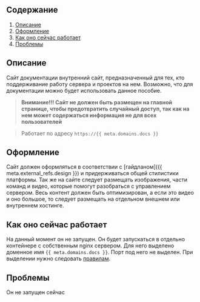 ## Содержание

1. [Описание](#Описание)
2. [Оформление](#Оформление)
3. [Как оно сейчас работает](#Как_оно_сейчас_работает)
4. [Проблемы](#Проблемы)

## Описание

Сайт документации внутренний сайт, предназначенный для тех, кто поддерживание работу сервера и проектов на нем. Возможно, что для документации можно будет использовать данное пособие.

> **Внимание!!! Сайт не должен быть размещен на главной странице, чтобы предотвратить случайный доступ, так как на нем может содержаться информация не для всех пользователей**

> Работает по адресу `https://{{ meta.domains.docs }}`

## Оформление

Сайт должен оформляться в соответствии с [гайдланом]({{ meta.external_refs.design }}) и придерживаться общей стилистики платформы. Так же на сайте следует размещать изображения, части команд и видео, которые помогут разобраться с управлением сервером. Весь контент должен быть оптимизирован, а если это видео и оно большое, то следует размещать на отдельном внешнем или внутреннем хостинге.

## Как оно сейчас работает

На данный момент он не запущен. Он будет запускаться в отдельно контейнере с собственным nginx сервером. Для него выделено доменное имя `{{ meta.domains.docs }}`. Порт под него не выделен. При выделении нужно следовать [правилам](/articles/common-rules#сеть).

## Проблемы

Он не запущен сейчас
